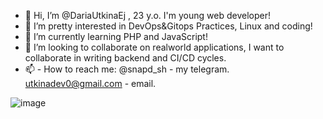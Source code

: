 - 👋 Hi, I’m @DariaUtkinaEj , 23 y.o. I'm young web developer!
- 👀 I’m pretty interested in DevOps&Gitops Practices, Linux and coding!
- 🌱 I’m currently learning PHP and JavaScript!
- 💞️ I’m looking to collaborate on realworld applications, I want to collaborate in writing backend and CI/CD cycles.
- 📫 -    How to reach me: @snapd_sh - my telegram. utkinadev0@gmail.com - email.

![image](https://user-images.githubusercontent.com/109919790/230763458-4ca41924-0452-4818-9978-4a9808516019.png)
